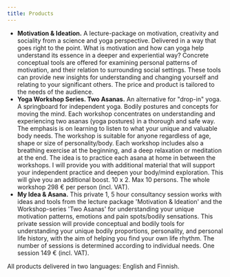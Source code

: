 ```yaml
---
title: Products
---
```


* __Motivation & Ideation.__ A lecture-package on motivation, creativity  and
sociality from a science and yoga perspective. Delivered in a way
that goes right to the point. What is motivation and how can yoga
help understand its essence in a deeper and experiential way?
Concrete conceptual tools are offered for examining personal
patterns of motivation, and their relation to surrounding social
settings. These tools can provide new insights for understanding and
changing yourself and relating to your significant others. The price and product is tailored to the needs of the audience. 
* __Yoga Workshop Series. Two Asanas.__ An alternative for "drop-in" yoga. A springboard for independent
yoga. Bodily postures and concepts for moving the mind. Each workshop concentrates on understanding and
experiencing two asanas (yoga postures) in a thorough and safe
way. The emphasis is on learning to listen to what your unique and
valuable body needs. The workshop is suitable for anyone regardless of
age, shape or size of personality/body. Each workshop includes also
a breathing exercise at the beginning, and a deep relaxation or
meditation at the end. The idea is to practice each asana at home in
between the workshops. I will provide you with additional material that will
support your independent practice and  deepen your body/mind exploration. This will give you an additional boost. 10 x 2. Max 10 persons. The whole workshop 298 € per person (incl. VAT).
* __My Idea & Asana.__ This private 1, 5 hour consultancy session
works with ideas and tools from the lecture package 'Motivation & Ideation' and
the Workshop-series 'Two Asanas' for understanding your unique
motivation patterns, emotions and pain spots/bodily sensations. This
private session will provide conceptual and bodily tools for
understanding your unique bodily proportions, personality, and
personal life history, with the aim of  helping you find your own
life rhythm. The number of sessions is determined according to individual needs. One session 149 € (incl. VAT).

All products delivered in two languages: English and Finnish.
